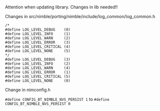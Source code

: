 Attention when updating library. Changes in lib needed!!

Changes in src/nimble/porting/nimble/include/log_common/log_common.h

```
/*
#define LOG_LEVEL_DEBUG    (0)
#define LOG_LEVEL_INFO     (1)
#define LOG_LEVEL_WARN     (2)
#define LOG_LEVEL_ERROR    (3)
#define LOG_LEVEL_CRITICAL (4)
#define LOG_LEVEL_NONE     (5)
*/
#define LOG_LEVEL_DEBUG    (3)
#define LOG_LEVEL_INFO     (2)
#define LOG_LEVEL_WARN     (4)
#define LOG_LEVEL_ERROR    (1)
#define LOG_LEVEL_CRITICAL (5)
#define LOG_LEVEL_NONE     (0)
```

Change in nimconfig.h

`#define CONFIG_BT_NIMBLE_NVS_PERSIST 1`
to
`#define CONFIG_BT_NIMBLE_NVS_PERSIST 0`
